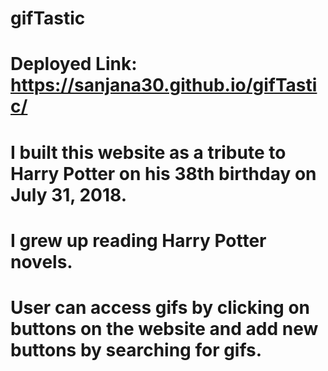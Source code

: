 # gifTastic
# Deployed Link: https://sanjana30.github.io/gifTastic/
# I built this website as a tribute to Harry Potter on his 38th birthday on July 31, 2018.
# I grew up reading Harry Potter novels.
# User can access gifs by clicking on buttons on the website and add new buttons by searching for gifs.
